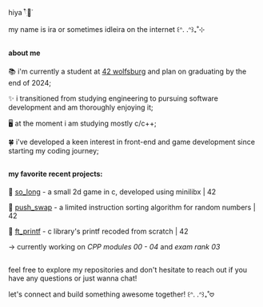 hiya 𓍢ִ໋🌷͙֒

my name is ira or sometimes idleira on the internet ꒰ᐢ. .ᐢ꒱₊˚⊹

##
#### about me

📚 i'm currently a student at [42 wolfsburg](https://42wolfsburg.de/) and plan on graduating by the end of 2024;

✨ i transitioned from studying engineering to pursuing software development and am thoroughly enjoying it;

🖥️ at the moment i am studying mostly c/c++;

🍀 i've developed a keen interest in front-end and game development since starting my coding journey;

##
#### my favorite recent projects:

🐇 [so_long](https://github.com/idleira/so_long) - a small 2d game in c, developed using minilibx | 42

🔄 [push_swap](https://github.com/idleira/push_swap) - a limited instruction sorting algorithm for random numbers | 42

💬 [ft_printf](https://github.com/idleira/ft_printf) - c library's printf recoded from scratch | 42

→ currently working on *CPP modules 00 - 04* and *exam rank 03*

##

feel free to explore my repositories and don't hesitate to reach out if you have any questions or just wanna chat!

let's connect and build something awesome together! ꒰ᐢ. .ᐢ꒱₊˚𖹭
